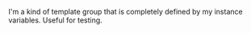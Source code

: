 I'm a kind of template group that is completely defined by my instance variables. Useful for testing.